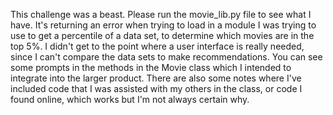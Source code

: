 This challenge was a beast. Please run the movie_lib.py file to see what I have. It's returning an error when trying to load in a module I was trying to use to get a percentile of a data set, to determine which movies are in the top 5%. I didn't get to the point where a user interface is really needed, since I can't compare the data sets to make recommendations. You can see some prompts in the methods in the Movie class which I intended to integrate into the larger product. There are also some notes where I've included code that I was assisted with my others in the class, or code I found online, which works but I'm not always certain why. 
